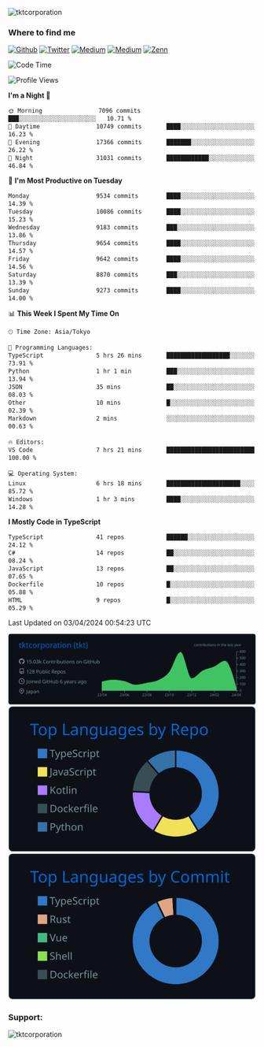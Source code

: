 <p align="left"> <img src="https://komarev.com/ghpvc/?username=tktcorporation&label=Profile%20views&color=0e75b6&style=flat" alt="tktcorporation" /> </p>

<h3>Where to find me</h3>
<p>
<a href="https://github.com/tktcorporation" target="_blank"><img alt="Github" src="https://img.shields.io/badge/GitHub-%2312100E.svg?&style=for-the-badge&logo=Github&logoColor=white" /></a>
<a href="https://twitter.com/tktcorporation" target="_blank"><img alt="Twitter" src="https://img.shields.io/badge/twitter-%231DA1F2.svg?&style=for-the-badge&logo=twitter&logoColor=white" /></a>
<a href="https://www.linkedin.com/in/tktcorporation" target="_blank"><img alt="Medium" src="https://img.shields.io/badge/linkdin-0a66c2.svg?&style=for-the-badge&logo=linkedin&logoColor=white" /></a>
<a href="https://qiita.com/tktcorporation" target="_blank"><img alt="Medium" src="https://img.shields.io/badge/qiita-55C500.svg?&style=for-the-badge&logo=qiita&logoColor=white" /></a>
<a href="https://zenn.dev/tktcorporation" target="_blank"><img alt="Zenn" src="https://img.shields.io/badge/Zenn-3EA8FF.svg?&style=for-the-badge&logo=Zenn&logoColor=white" /></a>
</p>
  
<!--START_SECTION:waka-->
![Code Time](http://img.shields.io/badge/Code%20Time-1%2C469%20hrs%2035%20mins-blue)

![Profile Views](http://img.shields.io/badge/Profile%20Views-0-blue)

**I'm a Night 🦉** 

```text
🌞 Morning                7096 commits        ███░░░░░░░░░░░░░░░░░░░░░░   10.71 % 
🌆 Daytime                10749 commits       ████░░░░░░░░░░░░░░░░░░░░░   16.23 % 
🌃 Evening                17366 commits       ███████░░░░░░░░░░░░░░░░░░   26.22 % 
🌙 Night                  31031 commits       ████████████░░░░░░░░░░░░░   46.84 % 
```
📅 **I'm Most Productive on Tuesday** 

```text
Monday                   9534 commits        ████░░░░░░░░░░░░░░░░░░░░░   14.39 % 
Tuesday                  10086 commits       ████░░░░░░░░░░░░░░░░░░░░░   15.23 % 
Wednesday                9183 commits        ███░░░░░░░░░░░░░░░░░░░░░░   13.86 % 
Thursday                 9654 commits        ████░░░░░░░░░░░░░░░░░░░░░   14.57 % 
Friday                   9642 commits        ████░░░░░░░░░░░░░░░░░░░░░   14.56 % 
Saturday                 8870 commits        ███░░░░░░░░░░░░░░░░░░░░░░   13.39 % 
Sunday                   9273 commits        ████░░░░░░░░░░░░░░░░░░░░░   14.00 % 
```


📊 **This Week I Spent My Time On** 

```text
🕑︎ Time Zone: Asia/Tokyo

💬 Programming Languages: 
TypeScript               5 hrs 26 mins       ██████████████████░░░░░░░   73.91 % 
Python                   1 hr 1 min          ███░░░░░░░░░░░░░░░░░░░░░░   13.94 % 
JSON                     35 mins             ██░░░░░░░░░░░░░░░░░░░░░░░   08.03 % 
Other                    10 mins             █░░░░░░░░░░░░░░░░░░░░░░░░   02.39 % 
Markdown                 2 mins              ░░░░░░░░░░░░░░░░░░░░░░░░░   00.63 % 

🔥 Editors: 
VS Code                  7 hrs 21 mins       █████████████████████████   100.00 % 

💻 Operating System: 
Linux                    6 hrs 18 mins       █████████████████████░░░░   85.72 % 
Windows                  1 hr 3 mins         ████░░░░░░░░░░░░░░░░░░░░░   14.28 % 
```

**I Mostly Code in TypeScript** 

```text
TypeScript               41 repos            ██████░░░░░░░░░░░░░░░░░░░   24.12 % 
C#                       14 repos            ██░░░░░░░░░░░░░░░░░░░░░░░   08.24 % 
JavaScript               13 repos            ██░░░░░░░░░░░░░░░░░░░░░░░   07.65 % 
Dockerfile               10 repos            █░░░░░░░░░░░░░░░░░░░░░░░░   05.88 % 
HTML                     9 repos             █░░░░░░░░░░░░░░░░░░░░░░░░   05.29 % 
```




 Last Updated on 03/04/2024 00:54:23 UTC
<!--END_SECTION:waka-->

[![](https://raw.githubusercontent.com/tktcorporation/tktcorporation/master/profile-summary-card-output/github_dark/0-profile-details.svg)](https://github.com/vn7n24fzkq/github-profile-summary-cards)
[![](https://raw.githubusercontent.com/tktcorporation/tktcorporation/master/profile-summary-card-output/github_dark/1-repos-per-language.svg)](https://github.com/vn7n24fzkq/github-profile-summary-cards) [![](https://raw.githubusercontent.com/tktcorporation/tktcorporation/master/profile-summary-card-output/github_dark/2-most-commit-language.svg)](https://github.com/vn7n24fzkq/github-profile-summary-cards)

<h3 align="left">Support:</h3>
<p><a href="https://www.buymeacoffee.com/tktcorporation"> <img align="left" src="https://cdn.buymeacoffee.com/buttons/v2/default-yellow.png" height="50" width="210" alt="tktcorporation" /></a></p><br><br>
